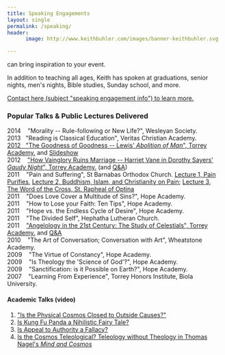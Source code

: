 ```yaml
---
title: Speaking Engagements
layout: single
permalink: /speaking/
header:
      image: http://www.keithbuhler.com/images/banner-keithbuhler.svg

---
```


can bring inspiration to your event. 

In addition to teaching all ages, Keith has spoken at graduations, senior nights, men's nights, Bible studies, Sunday school, and more. 

[Contact here (subject "speaking engagement info") to learn more.](emailto:keithedbuhler@gmail.com)



### Popular Talks & Public Lectures Delivered ###
2014 &nbsp;&nbsp; "Morality -- Rule-following or New Life?", Wesleyan Society.   
2013&nbsp;&nbsp; "Reading is Classical Education", Veritas Christian Academy.  
[2012 &nbsp;&nbsp;"The Goodness of Goodness -- Lewis' *Abolition of Man*", Torrey Academy.](https://drive.google.com/file/d/0B0CYQDZ8AWu8aDlZVGJJTm92U1E/view?usp=sharing) and [Slideshow](https://drive.google.com/open?id=0B0CYQDZ8AWu8LTZWZ2lSeVg4MU0)      
2012 &nbsp;&nbsp; ["How Vainglory Ruins Marriage -- Harriet Vane in Dorothy Sayers' *Gaudy Night*", Torrey Academy.](https://www.dropbox.com/s/baq7fde4kavyvb5/CL%20Keith%20Buhler-Harriet%20Vane-Glory.mp3?dl=0) (and [Q&A](https://www.dropbox.com/s/95yi0s2yjzdbgdz/CL%20Keith%20Buhler-Harriet%20Vane-Glory%20%28Q%26A%29.mp3?dl=0))   
2011 &nbsp;&nbsp; "Pain and Suffering", St Barnabas Orthodox Church. [Lecture 1, Pain Purifies](https://drive.google.com/open?id=0B0CYQDZ8AWu8OWZDWjU3VW1ybEU), [Lecture 2, Buddhism, Islam, and Christianity on Pain](https://drive.google.com/open?id=0B0CYQDZ8AWu8ZzJYMVI4Tmx4NEU); [Lecture 3, The Word of the Cross, St. Rapheal of Optina](https://drive.google.com/open?id=0B0CYQDZ8AWu8YllQVTBhMHhkTEE)    
2011 &nbsp;&nbsp; "Does Love Cover a Multitude of Sins?", Hope Academy.    
2011 &nbsp;&nbsp; "How to Lose your Faith: Ten Tips", Hope Academy.  
2011 &nbsp;&nbsp; "Hope vs. the Endless Cycle of Desire", Hope Academy.  
2011 &nbsp;&nbsp; "The Divided Self", Hephatha Lutheran Church.     
2011 &nbsp;&nbsp; ["Angelology in the 21st Century: The Study of Celestials", Torrey Academy.](https://drive.google.com/open?id=0B0CYQDZ8AWu8X1piUUFyMWFfd1k) and [Q&A](https://drive.google.com/open?id=0B0CYQDZ8AWu8SjRNU19mY1B5X3M)  
2010 &nbsp;&nbsp; "The Art of Conversation; Conversation with Art", Wheatstone Academy.  
2009 &nbsp;&nbsp; "The Virtue of Constancy", Hope Academy.     
2009 &nbsp;&nbsp; "Is Theology the 'Science of God'?", Hope Academy.     
2009 &nbsp;&nbsp; "Sanctification: is it Possible on Earth?", Hope Academy.     
2007 &nbsp;&nbsp; "Learning From Experience", Torrey Honors Institute, Biola University.   

#### Academic Talks (video)
1. ["Is the Physical Cosmos Closed to Outside Causes?"](https://www.youtube.com/watch?v=iocy6CAQ2_k)
2. [Is Kung Fu Panda a Nihilistic Fairy Tale?](https://www.youtube.com/watch?v=5BFtrYs5V64)
3. [Is Appeal to Authority a Fallacy?](https://www.youtube.com/watch?v=-AWvFMnKJlE)
4. [Is the Cosmos Teleological? Teleology without Theology in Thomas Nagel's *Mind and Cosmos*](https://www.youtube.com/watch?v=Wk3E68UGYVk)
